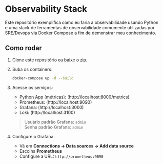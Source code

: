 #  Observability Stack

Este repositório exemplifica como eu faria a observabilidade usando Python e uma stack de ferramentas de observabilidade comumente utilizadas por SRE/Devops via Docker Compose a fim de demonstrar meu conhecimento.

##  Como rodar

1. Clone este repositório ou baixe o zip.
2. Suba os containers:
   ```bash
   docker-compose up -d --build
   ```

3. Acesse os serviços:
   - Python App (métricas): (http://localhost:8000/metrics)
   - Prometheus: (http://localhost:9090)
   - Grafana: (http://localhost:3000)
   - Loki: (http://localhost:3100)

   > Usuário padrão Grafana: `admin`  
   > Senha padrão Grafana: `admin`

4. Configure o Grafana:
   - Vá em **Connections → Data sources → Add data source**
   - Escolha **Prometheus**
   - Configure a URL: `http://prometheus:9090`

